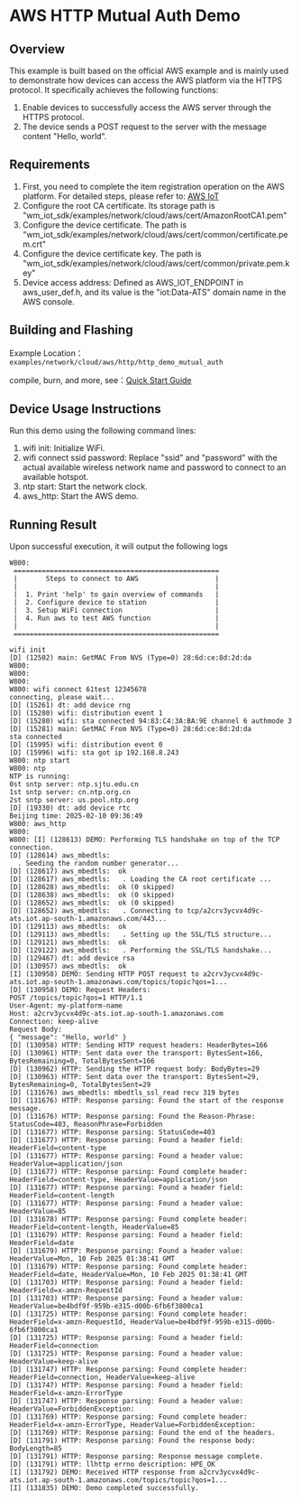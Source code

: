 # AWS HTTP Mutual Auth Demo

## Overview

This example is built based on the official AWS example and is mainly used to demonstrate how devices can access the AWS platform via the HTTPS protocol. It specifically achieves the following functions:

1. Enable devices to successfully access the AWS server through the HTTPS protocol.
2. The device sends a POST request to the server with the message content "Hello, world".

## Requirements

1. First, you need to complete the item registration operation on the AWS platform. For detailed steps, please refer to: [AWS IoT](https://doc.winnermicro.net/w800/zh_CN/latest/component_guides/aws.html)
2. Configure the root CA certificate. Its storage path is "wm_iot_sdk/examples/network/cloud/aws/cert/AmazonRootCA1.pem"
3. Configure the device certificate. The path is "wm_iot_sdk/examples/network/cloud/aws/cert/common/certificate.pem.crt"
4. Configure the device certificate key. The path is "wm_iot_sdk/examples/network/cloud/aws/cert/common/private.pem.key"
5. Device access address: Defined as AWS_IOT_ENDPOINT in aws_user_def.h, and its value is the "iot:Data-ATS" domain name in the AWS console.

## Building and Flashing

Example Location：`examples/network/cloud/aws/http/http_demo_mutual_auth`

compile, burn, and more, see：[Quick Start Guide](https://doc.winnermicro.net/w800/zh_CN/latest/get_started/index.html)

## Device Usage Instructions

Run this demo using the following command lines:
1. wifi init: Initialize WiFi.
2. wifi connect ssid password: Replace "ssid" and "password" with the actual available wireless network name and password to connect to an available hotspot.
3. ntp start: Start the network clock.
4. aws_http: Start the AWS demo.

## Running Result

Upon successful execution, it will output the following logs

```
W800:
 ===================================================
 |       Steps to connect to AWS                   |
 |                                                 |
 |  1. Print 'help' to gain overview of commands   |
 |  2. Configure device to station                 |
 |  3. Setup WiFi connection                       |
 |  4. Run aws to test AWS function                |
 |                                                 |
 ===================================================

wifi init
[D] (12502) main: GetMAC From NVS (Type=0) 28:6d:ce:8d:2d:da
W800:
W800:
W800:
W800: wifi connect 61test 12345678
connecting, please wait...
[D] (15261) dt: add device rng
[D] (15280) wifi: distribution event 1
[D] (15280) wifi: sta connected 94:83:C4:3A:BA:9E channel 6 authmode 3
[D] (15281) main: GetMAC From NVS (Type=0) 28:6d:ce:8d:2d:da
sta connected
[D] (15995) wifi: distribution event 0
[D] (15996) wifi: sta got ip 192.168.8.243
W800: ntp start
W800: ntp
NTP is running:
0st sntp server: ntp.sjtu.edu.cn
1st sntp server: cn.ntp.org.cn
2st sntp server: us.pool.ntp.org
[D] (19330) dt: add device rtc
Beijing time: 2025-02-10 09:36:49
W800: aws_http
W800:
W800: [I] (128613) DEMO: Performing TLS handshake on top of the TCP connection.
[D] (128614) aws_mbedtls:
  . Seeding the random number generator...
[D] (128617) aws_mbedtls:  ok
[D] (128617) aws_mbedtls:   . Loading the CA root certificate ...
[D] (128628) aws_mbedtls:  ok (0 skipped)
[D] (128638) aws_mbedtls:  ok (0 skipped)
[D] (128652) aws_mbedtls:  ok (0 skipped)
[D] (128652) aws_mbedtls:   . Connecting to tcp/a2crv3ycvx4d9c-ats.iot.ap-south-1.amazonaws.com/443...
[D] (129113) aws_mbedtls:  ok
[D] (129113) aws_mbedtls:   . Setting up the SSL/TLS structure...
[D] (129121) aws_mbedtls:  ok
[D] (129122) aws_mbedtls:   . Performing the SSL/TLS handshake...
[D] (129467) dt: add device rsa
[D] (130957) aws_mbedtls:  ok
[I] (130958) DEMO: Sending HTTP POST request to a2crv3ycvx4d9c-ats.iot.ap-south-1.amazonaws.com/topics/topic?qos=1...
[D] (130958) DEMO: Request Headers:
POST /topics/topic?qos=1 HTTP/1.1
User-Agent: my-platform-name
Host: a2crv3ycvx4d9c-ats.iot.ap-south-1.amazonaws.com
Connection: keep-alive
Request Body:
{ "message": "Hello, world" }
[D] (130958) HTTP: Sending HTTP request headers: HeaderBytes=166
[D] (130961) HTTP: Sent data over the transport: BytesSent=166, BytesRemaining=0, TotalBytesSent=166
[D] (130962) HTTP: Sending the HTTP request body: BodyBytes=29
[D] (130963) HTTP: Sent data over the transport: BytesSent=29, BytesRemaining=0, TotalBytesSent=29
[D] (131676) aws_mbedtls: mbedtls_ssl_read recv 319 bytes
[D] (131676) HTTP: Response parsing: Found the start of the response message.
[D] (131676) HTTP: Response parsing: Found the Reason-Phrase: StatusCode=403, ReasonPhrase=Forbidden
[D] (131677) HTTP: Response parsing: StatusCode=403
[D] (131677) HTTP: Response parsing: Found a header field: HeaderField=content-type
[D] (131677) HTTP: Response parsing: Found a header value: HeaderValue=application/json
[D] (131677) HTTP: Response parsing: Found complete header: HeaderField=content-type, HeaderValue=application/json
[D] (131677) HTTP: Response parsing: Found a header field: HeaderField=content-length
[D] (131677) HTTP: Response parsing: Found a header value: HeaderValue=85
[D] (131678) HTTP: Response parsing: Found complete header: HeaderField=content-length, HeaderValue=85
[D] (131679) HTTP: Response parsing: Found a header field: HeaderField=date
[D] (131679) HTTP: Response parsing: Found a header value: HeaderValue=Mon, 10 Feb 2025 01:38:41 GMT
[D] (131679) HTTP: Response parsing: Found complete header: HeaderField=date, HeaderValue=Mon, 10 Feb 2025 01:38:41 GMT
[D] (131703) HTTP: Response parsing: Found a header field: HeaderField=x-amzn-RequestId
[D] (131703) HTTP: Response parsing: Found a header value: HeaderValue=be4bdf9f-959b-e315-d00b-6fb6f3800ca1
[D] (131725) HTTP: Response parsing: Found complete header: HeaderField=x-amzn-RequestId, HeaderValue=be4bdf9f-959b-e315-d00b-6fb6f3800ca1
[D] (131725) HTTP: Response parsing: Found a header field: HeaderField=connection
[D] (131725) HTTP: Response parsing: Found a header value: HeaderValue=keep-alive
[D] (131747) HTTP: Response parsing: Found complete header: HeaderField=connection, HeaderValue=keep-alive
[D] (131747) HTTP: Response parsing: Found a header field: HeaderField=x-amzn-ErrorType
[D] (131747) HTTP: Response parsing: Found a header value: HeaderValue=ForbiddenException:
[D] (131769) HTTP: Response parsing: Found complete header: HeaderField=x-amzn-ErrorType, HeaderValue=ForbiddenException:
[D] (131769) HTTP: Response parsing: Found the end of the headers.
[D] (131791) HTTP: Response parsing: Found the response body: BodyLength=85
[D] (131791) HTTP: Response parsing: Response message complete.
[D] (131791) HTTP: llhttp errno description: HPE_OK
[I] (131792) DEMO: Received HTTP response from a2crv3ycvx4d9c-ats.iot.ap-south-1.amazonaws.com/topics/topic?qos=1...
[I] (131835) DEMO: Demo completed successfully.
```
